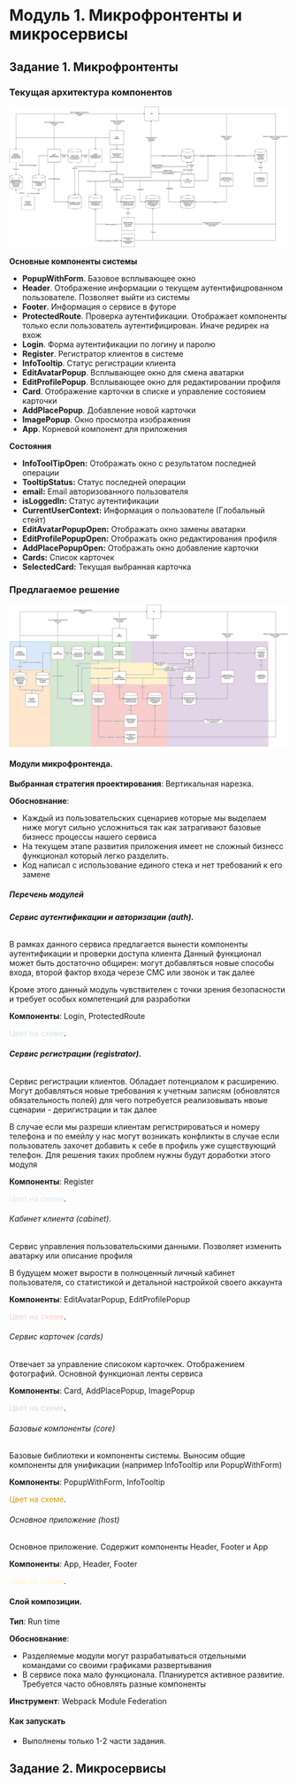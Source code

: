 # Модуль 1. Микрофронтенты и микросервисы

## Задание 1. Микрофронтенты

### Текущая архитектура компонентов

![AS](assets/microfront_as.jpg)

**Основные компоненты системы**
- **PopupWithForm**. Базовое всплывающее окно
- **Header**. Отображение информации о текущем аутентифицрованном пользователе. Позволяет выйти из системы
- **Footer**. Информация о сервисе в футоре
- **ProtectedRoute**. Проверка аутентификации. Отображает компоненты только если пользователь аутентифицирован. Иначе редирек на вхож
- **Login**. Форма аутентификации по логину и паролю
- **Register**. Регистратор клиентов в системе
- **InfoTooltip**. Статус регистрации клиента
- **EditAvatarPopup**. Всплывающее окно для смена аватарки
- **EditProfilePopup**. Всплывающее окно для редактировании профиля
- **Card**. Отображение карточки в списке и управление состояием карточки
- **AddPlacePopup**. Добавление новой карточки
- **ImagePopup**. Окно просмотра изображения
- **App**. Корневой компонент для приложения


**Состояния**
- **InfoToolTipOpen:** Отображать окно c результатом последней операции
- **TooltipStatus:** Статус последней операции
- **email:** Email авторизованного пользователя
- **isLoggedIn:** Статус аутентификации
- **CurrentUserContext:** Информация о пользователе (Глобальный стейт)
- **EditAvatarPopupOpen:** Отображать окно замены аватарки
- **EditProfilePopupOpen:** Отображать окно редактирования профиля
- **AddPlacePopupOpen:** Отображать окно добавление карточки
- **Cards:** Список карточек
- **SelectedCard:** Текущая выбранная карточка

### Предлагаемое решение

![AS](assets/microfront_tobe.jpg)

#### **Модули микрофронтенда**. 

**Выбранная стратегия проектирования**: Вертикальная нарезка.

**Обосновнание**:
- Каждый из пользовательских сценариев которые мы выделаем ниже могут сильно усложниться так как затрагивают базовые бизнесс процессы нашего сервиса
- На текущем этапе развития приложения имеет не сложный бизнесс функционал который легко разделить.
- Код написал с использование единого стека и нет требований к его замене

##### Перечень модулей

###### **Сервис аутентификации и авторизации (auth).** 

В рамках данного сервиса предлагается вынести компоненты аутентификации и проверки доступа клиента
Данный функционал может быть достаточно общирен: могут добавляться новые способы входа, второй фактор входа черезе СМС или звонок и так далее 

Кроме этого данный модуль чувствителен с точки зрения безопасности и требует особых компетенций для разработки 

**Компоненты**: Login, ProtectedRoute

<span style="color:rgb(213, 232, 212)">Цвет на схеме</span>.

###### **Сервис регистрации (registrator).**

Сервис регистрации клиентов. Обладает потенциалом к расширению. Могут добавляться новые требования к учетным записям (обновлятся обязательность полей) для чего потребуется реализовывать нвоые сценарии - деригистрации и так далее

В случае если мы разреши клиентам регистрироваться и номеру телефона и по емейлу у нас могут возникать конфликты в случае если пользователь захочет добавить к себе в профиль уже существующий телефон. Для решения таких проблем нужны будут доработки этого модуля

**Компоненты**: Register

<span style="color:rgb(218, 232, 252)">Цвет на схеме</span>.

###### Кабинет клиента (cabinet).

Сервис управления пользовательскими данными. Позволяет изменить аватарку или описание профиля

В будущем может вырости в полноценный личный кабинет пользователя, со статистикой и детальной настройкой своего аккаунта

**Компоненты**: EditAvatarPopup, EditProfilePopup

<span style="color:rgb(248, 206, 204)">Цвет на схеме</span>.

###### Сервис карточек (cards)

Отвечает за управление списоком карточкек. Отображением фотографий. Основной функционал ленты сервиса

**Компоненты**: Card, AddPlacePopup, ImagePopup

<span style="color:rgb(225, 213, 231)">Цвет на схеме</span>.


###### Базовые компоненты (core)

Базовые библиотеки и компоненты системы. Выносим общие компоненты для унификации (например InfoTooltip или PopupWithForm)

**Компоненты**: PopupWithForm, InfoTooltip

<span style="color:rgb(215, 155, 0)">Цвет на схеме</span>.

###### Основное приложение (host)

Основное приложение. Содержит компоненты Header, Footer и App

**Компоненты**: App, Header, Footer

<span style="color:rgb(255, 242, 204)">Цвет на схеме</span>.

#### **Слой композиции**. 

**Тип**: Run time

**Обосновнание**:
- Разделяемые модули могут разрабатываться отдельными командами со своими графиками развертывания
- В сервисе пока мало функционала. Планиурется активное развитие. Требуется часто обновлять разные компоненты

**Инструмент**: Webpack Module Federation

#### Как запускать
- Выполнены только 1-2 части задания. 


## Задание 2. Микросервисы